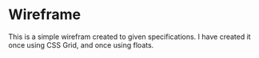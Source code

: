 # Wireframe

This is a simple wirefram created to given specifications. I have created it once using CSS Grid, and once using floats.
